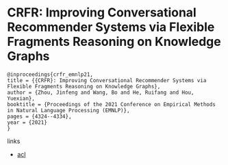 # CRFR: Improving Conversational Recommender Systems via Flexible Fragments Reasoning on Knowledge Graphs

```
@inproceedings{crfr_emnlp21,
title = {{CRFR}: Improving Conversational Recommender Systems via Flexible Fragments Reasoning on Knowledge Graphs},
author = {Zhou, Jinfeng and Wang, Bo and He, Ruifang and Hou, Yuexian},
booktitle = {Proceedings of the 2021 Conference on Empirical Methods in Natural Language Processing (EMNLP)},
pages = {4324--4334},
year = {2021}
}
```

links
- [acl](https://aclanthology.org/2021.emnlp-main.355)
